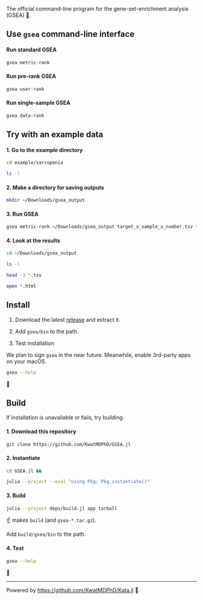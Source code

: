 The official command-line program for the gene-set-enrichment analysis (GSEA) 🧬.

## Use `gsea` command-line interface

#### Run standard GSEA

```bash
gsea metric-rank
```

#### Run pre-rank GSEA

```bash
gsea user-rank
```

#### Run single-sample GSEA

```bash
gsea data-rank
```

## Try with an example data

#### 1. Go to the example directory

```bash
cd example/sarcopenia

ls -l
```

#### 2. Make a directory for saving outputs

```bash
mkdir ~/Downloads/gsea_output
```

#### 3. Run GSEA

```bash
gsea metric-rank ~/Downloads/gsea_output target_x_sample_x_number.tsv feature_x_sample_x_number.tsv set_features.json
```

#### 4. Look at the results

```bash
cd ~/Downloads/gsea_output

ls -l

head -3 *.tsv

open *.html
```

## Install

1. Download the latest [release](https://github.com/KwatMDPhD/GSEA.jl/releases/latest) and extract it.

2. Add `gsea/bin` to the path.

3. Test installation

We plan to sign `gsea` in the near future. Meanwhile, enable 3rd-party apps on your macOS.

```bash
gsea --help
```

🎉

## Build

If installation is unavailable or fails, try building.

#### 1. Download this repository

```bash
git clone https://github.com/KwatMDPhD/GSEA.jl
```

#### 2. Instantiate

```bash
cd GSEA.jl &&

julia --project --eval "using Pkg; Pkg.instantiate()"
```

#### 3. Build

```bash
julia --project deps/build.jl app tarball
```

☝️ makes `build` (and `gsea-*.tar.gz`).

Add `build/gsea/bin` to the path.

#### 4. Test

```bash
gsea --help
```

🎊

---

Powered by https://github.com/KwatMDPhD/Kata.jl 🥋.
